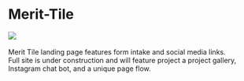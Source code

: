 # Merit-Tile
![](https://media.giphy.com/media/SagQYXYiDswxBMLKS7/giphy.gif) <br><br>
Merit Tile landing page features form intake and social media links. <br> Full site is under construction and will feature project a project gallery, <br> Instagram chat bot, and a unique page flow.
